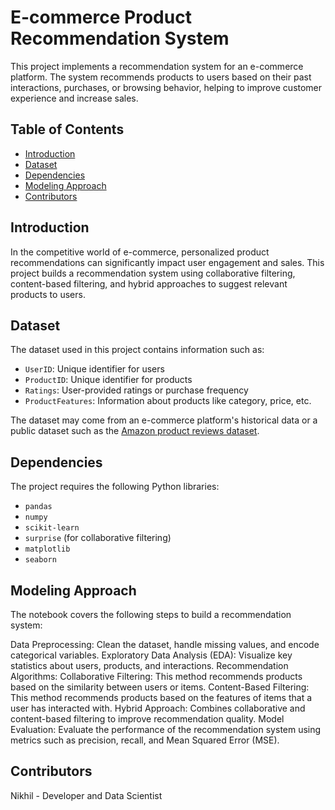 # E-commerce Product Recommendation System

This project implements a recommendation system for an e-commerce platform. The system recommends products to users based on their past interactions, purchases, or browsing behavior, helping to improve customer experience and increase sales.

## Table of Contents
- [Introduction](#introduction)
- [Dataset](#dataset)
- [Dependencies](#dependencies)
- [Modeling Approach](#modeling-approach)
- [Contributors](#contributors)

## Introduction
In the competitive world of e-commerce, personalized product recommendations can significantly impact user engagement and sales. This project builds a recommendation system using collaborative filtering, content-based filtering, and hybrid approaches to suggest relevant products to users.

## Dataset
The dataset used in this project contains information such as:
- `UserID`: Unique identifier for users
- `ProductID`: Unique identifier for products
- `Ratings`: User-provided ratings or purchase frequency
- `ProductFeatures`: Information about products like category, price, etc.

The dataset may come from an e-commerce platform's historical data or a public dataset such as the [Amazon product reviews dataset](https://www.kaggle.com/datasets/snap/amazon-fine-food-reviews).

## Dependencies
The project requires the following Python libraries:
- `pandas`
- `numpy`
- `scikit-learn`
- `surprise` (for collaborative filtering)
- `matplotlib`
- `seaborn`

## Modeling Approach
The notebook covers the following steps to build a recommendation system:

Data Preprocessing: Clean the dataset, handle missing values, and encode categorical variables.
Exploratory Data Analysis (EDA): Visualize key statistics about users, products, and interactions.
Recommendation Algorithms:
Collaborative Filtering: This method recommends products based on the similarity between users or items.
Content-Based Filtering: This method recommends products based on the features of items that a user has interacted with.
Hybrid Approach: Combines collaborative and content-based filtering to improve recommendation quality.
Model Evaluation: Evaluate the performance of the recommendation system using metrics such as precision, recall, and Mean Squared Error (MSE).

## Contributors
Nikhil - Developer and Data Scientist
